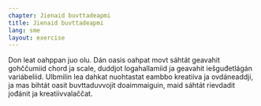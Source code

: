 ```yaml
---
chapter: Jienaid buvttadeapmi
title: Jienaid buvttadeapmi
lang: sme
layout: exercise
---
```


Don leat oahppan juo olu. Dán oasis oahpat movt sáhtát geavahit gohččumiid chord ja scale, duddjot logahallamiid ja geavahit iešguđetlágán variábeliid. Ulbmilin lea dahkat nuohtastat eambbo kreatiiva ja ovdáneaddji, ja mas bihtát oasit buvttaduvvojit doaimmaiguin, maid sáhtát rievdadit jođánit ja kreatiivvalaččat.
